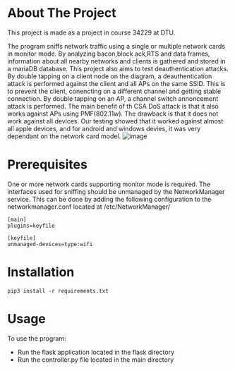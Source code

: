 # About The Project
This project is made as a project in course 34229 at DTU.

The program sniffs network traffic using a single or multiple network cards in monitor mode. By analyzing bacon,block ack,RTS and data frames, information about all nearby networks and clients is gathered and stored in a mariaDB database. 
This project also aims to test deauthentication attacks. By double tapping on a client node on the diagram, a deauthentication attack is performed against the client and all APs on the same SSID. This is to prevent the client, conencting on a different channel and getting stable connection. 
By double tapping on an AP, a channel switch annoncement attack is performed. The main benefit of th CSA DoS attack is that it also works against APs using PMF(802.11w). The drawback is that it does not work against all devices. Our testing showed that it worked against almost all apple devices, and for android and windows devies, it was very dependant on the network card model.
![image](https://github.com/i74578/DTU-34229-Deauther/assets/26153040/8c2cc6a0-0fd0-4d1e-a89b-9732a0e8bc22)

# Prerequisites
One or more network cards supporting monitor mode is required.
The interfaces used for sniffing should be unmanaged by the NetworkManager service. This can be done by adding the following configuration to the networkmanager.conf located at /etc/NetworkManager/
```
[main]
plugins=keyfile

[keyfile]
unmanaged-devices=type:wifi
```

# Installation
```
pip3 install -r requirements.txt
```

# Usage
To use the program:
- Run the flask application located in the flask directory
- Run the controller.py file located in the main directory

